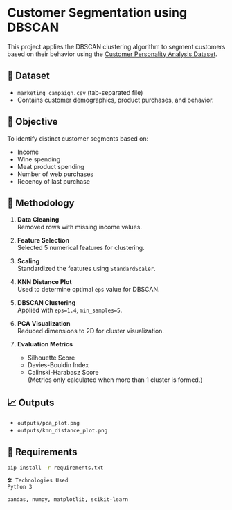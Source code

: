# Customer Segmentation using DBSCAN

This project applies the DBSCAN clustering algorithm to segment customers based on their behavior using the [Customer Personality Analysis Dataset](https://www.kaggle.com/datasets/imakash3011/customer-personality-analysis).

## 📁 Dataset

- `marketing_campaign.csv` (tab-separated file)
- Contains customer demographics, product purchases, and behavior.

## 🎯 Objective

To identify distinct customer segments based on:
- Income  
- Wine spending  
- Meat product spending  
- Number of web purchases  
- Recency of last purchase

## 🧠 Methodology

1. **Data Cleaning**  
   Removed rows with missing income values.

2. **Feature Selection**  
   Selected 5 numerical features for clustering.

3. **Scaling**  
   Standardized the features using `StandardScaler`.

4. **KNN Distance Plot**  
   Used to determine optimal `eps` value for DBSCAN.

5. **DBSCAN Clustering**  
   Applied with `eps=1.4`, `min_samples=5`.

6. **PCA Visualization**  
   Reduced dimensions to 2D for cluster visualization.

7. **Evaluation Metrics**  
   - Silhouette Score  
   - Davies-Bouldin Index  
   - Calinski-Harabasz Score  
   (Metrics only calculated when more than 1 cluster is formed.)

## 📈 Outputs

- `outputs/pca_plot.png`  
- `outputs/knn_distance_plot.png`

## 🧪 Requirements

```bash
pip install -r requirements.txt

🛠️ Technologies Used
Python 3

pandas, numpy, matplotlib, scikit-learn
